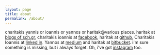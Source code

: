 ```yaml
---
layout: page
title: about
permalink: /about/
---
```


charitakis yannis or ioannis or yannos or haritak@various places. 
haritak at [blogs of sch.gr][sch], charitakis ioannis at [facebook][fb],
haritak at [github][git], Charitakis Ioannis at [linked in][ln]. 
Yannos at [medium][m] and haritak at [bitbucket][bb]. 
i'm sure something is missing, but i always forget.
Oh, i've got [instagram][insta] too.

[fb]:https://www.facebook.com/charitakis.ioannis
[git]:https://github.com/haritak
[ln]:https://www.linkedin.com/in/ioannis-charitakis-7352844/
[m]:https://medium.com/@charitakis.ioannis
[bb]:https://bitbucket.org/haritak/
[sch]:https://blogs.sch.gr/haritak/
[insta]:https://www.instagram.com/charitakis.ioannis
